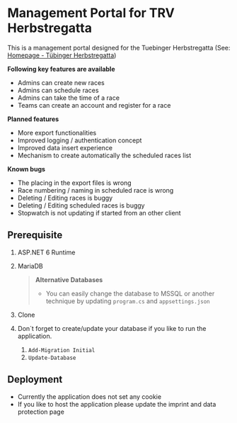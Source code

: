 # Management Portal for TRV Herbstregatta

This is a management portal designed for the Tuebinger Herbstregatta (See: [Homepage - Tübinger Herbstregatta](https://www.tübinger-herbstregatta.de))

__Following key features are available__
- Admins can create new races
- Admins can schedule races
- Admins can take the time of a race
- Teams can create an account and register for a race

__Planned features__
- More export functionalities
- Improved logging / authentication concept
- Improved data insert experience
- Mechanism to create automatically the scheduled races list

__Known bugs__

- The placing in the export files is wrong
- Race numbering / naming in scheduled race is wrong
- Deleting / Editing races is buggy
- Deleting / Editing scheduled races is buggy
- Stopwatch is not updating if started from an other client

## Prerequisite

1. ASP.NET 6 Runtime
2. MariaDB

    > __Alternative Databases__
    > - You can easily change the database to MSSQL or another technique by updating `program.cs` and `appsettings.json`

3. Clone
4. Don´t forget to create/update your database if you like to run the application.

   1. `Add-Migration Initial`
   2. `Update-Database`

## Deployment
- Currently the application does not set any cookie
- If you like to host the application please update the imprint and data protection page

